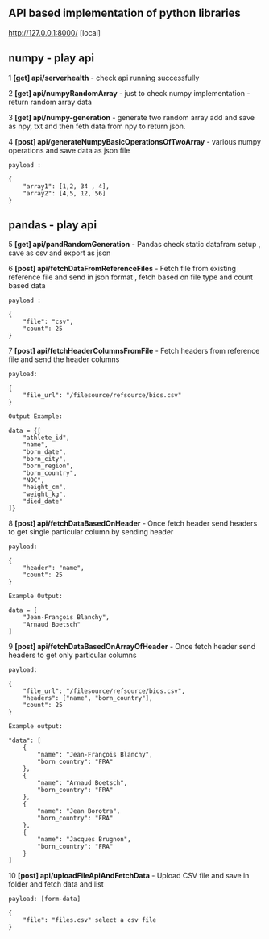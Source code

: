 ## API based implementation of python libraries

http://127.0.0.1:8000/ [local]

## numpy - play api 

1 __[get] api/serverhealth__ - check api running successfully

2 __[get] api/numpyRandomArray__ - just to check numpy implementation - return random array data

3 __[get] api/numpy-generation__ - generate two random array add and save as npy, txt and then feth data from npy to return json.

4 __[post] api/generateNumpyBasicOperationsOfTwoArray__ - various numpy operations and save data as json file 


    payload :

    {
        "array1": [1,2, 34 , 4],
        "array2": [4,5, 12, 56]
    }

## pandas - play api

5 __[get] api/pandRandomGeneration__ - Pandas check static datafram setup , save as csv and export as json

6 __[post] api/fetchDataFromReferenceFiles__ - Fetch file from existing reference file and send in json format , fetch based on file type and count based data

    payload :

    {
        "file": "csv",
        "count": 25
    }

7 __[post] api/fetchHeaderColumnsFromFile__ - Fetch headers from reference file and send the header columns

    payload:

    {
        "file_url": "/filesource/refsource/bios.csv"
    }

    Output Example:

    data = {[
        "athlete_id",
        "name",
        "born_date",
        "born_city",
        "born_region",
        "born_country",
        "NOC",
        "height_cm",
        "weight_kg",
        "died_date"
    ]}


8 __[post] api/fetchDataBasedOnHeader__ - Once fetch header send headers to get single particular column by sending header

    payload:

    {
        "header": "name",
        "count": 25
    }

    Example Output:

    data = [
        "Jean-François Blanchy",
        "Arnaud Boetsch"
    ]

9 __[post] api/fetchDataBasedOnArrayOfHeader__ - Once fetch header send headers to get only particular columns

    payload:

    {
        "file_url": "/filesource/refsource/bios.csv",
        "headers": ["name", "born_country"],
        "count": 25
    }

    Example output:

    "data": [
        {
            "name": "Jean-François Blanchy",
            "born_country": "FRA"
        },
        {
            "name": "Arnaud Boetsch",
            "born_country": "FRA"
        },
        {
            "name": "Jean Borotra",
            "born_country": "FRA"
        },
        {
            "name": "Jacques Brugnon",
            "born_country": "FRA"
        }
    ]

10 __[post] api/uploadFileApiAndFetchData__ - Upload CSV file and save in folder and fetch data and list


    payload: [form-data]

    {
        "file": "files.csv" select a csv file
    }